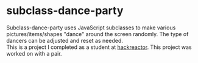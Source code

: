 # subclass-dance-party
Subclass-dance-party uses JavaScript subclasses to make various pictures/items/shapes "dance" around the screen randomly. The type of dancers can be adjusted and reset as needed.  
This is a project I completed as a student at [hackreactor](http://hackreactor.com). This project was worked on with a pair.
